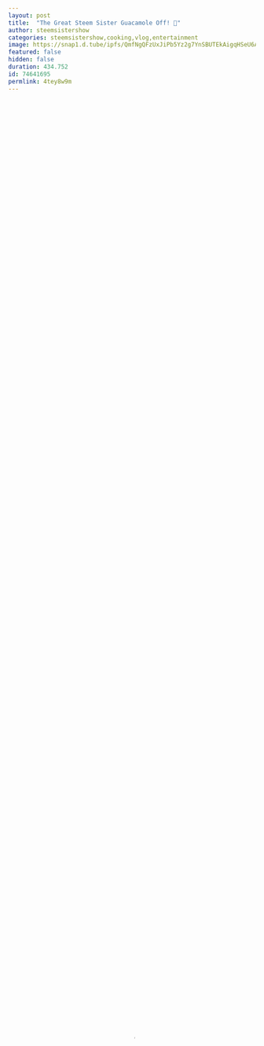 ```yaml
---
layout: post
title:  "The Great Steem Sister Guacamole Off! 🥑"
author: steemsistershow
categories: steemsistershow,cooking,vlog,entertainment
image: https://snap1.d.tube/ipfs/QmfNgQFzUxJiPb5Yz2g7YnSBUTEkAigqHSeU6AJQMFSfty
featured: false
hidden: false
duration: 434.752
id: 74641695
permlink: 4tey8w9m
---
```

    
<video poster="https://snap1.d.tube/ipfs/QmfNgQFzUxJiPb5Yz2g7YnSBUTEkAigqHSeU6AJQMFSfty" autoplay="" id="player_html5_api" class="vjs-tech" style="width: 100%; height: 100%;" tabindex="-1" src="https://video.dtube.top/ipfs/QmVrE8VMg2nPvUsJTXvMscB75nypTPQTuVv3YsMD4jrxXX"></video>

Kind of like the Great British Bake Off... but Steem Sister Style.

It's cooking week on SSS and we *both* think we have the best guacamole - so we decided to put it to the test! We actually did a *blind* test - were we taste test it separately on camera. We wish you all could have been there to taste test it with us - but we figured this was the most unbiased way we could run it. We even had a cameo appearance by my boyfriend who helped with the taste testing. Except he didn't want to be on camera so you only see his hands. 😂

## <center>Blind Taste Test</center>

<center>![IMG_1186.jpg](https://cdn.steemitimages.com/DQmb7bRrmxmqta6HDaLvkS8S8LNpaiVP1FNaHnvZYi9EdGA/IMG_1186.jpg)</center>

<center>![IMG_1198.jpg](https://cdn.steemitimages.com/DQmPiZ1GK5r7tHBeq51iUCQxV3mHLrWmax74a6iaW3MSA1N/IMG_1198.jpg)</center>

## <center>Who's Guac Won?!?</center>
<br>
You'll have to watch the video to find out - but the vote was unanimous- 3 to 0!! 


<center>https://youtu.be/ILjAayNab-A</center>
<center>*Here is a YouTube link for anyone who needs it.*</center>


___

<center>With Love,</center>

<center>The Steem Sisters</center>

<center>@coruscate and @maryjaney</center>
<center>![SSS main logo.png](https://steemitimages.com/500x500/https://cdn.steemitimages.com/DQmdLe8F8VdyjfkpUgKuHEzGs9pyE7U8Cw1wmf5N7KYTQTm/SSS%20main%20logo.png)</center>
